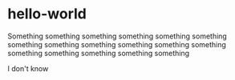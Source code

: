 # hello-world

Something something something something something something something something something something something something something something something something something

I don't know  
